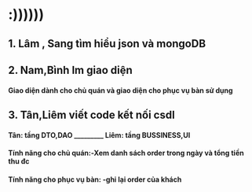 # :))))))
## 1. Lâm , Sang tìm hiểu json và mongoDB 
## 2. Nam,Bình lm giao diện 
#### Giao diện dành cho chủ quán và giao diện cho phục vụ bàn sử dụng
## 3. Tân,Liêm viết code kết nối csdl 
#### Tân: tầng DTO,DAO _________  Liêm: tầng BUSSINESS,UI 
#### Tính năng cho chủ quán:-Xem danh sách order trong ngày và tổng tiền thu đc 
#### Tính năng cho phục vụ bàn: -ghi lại order của khách 
